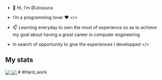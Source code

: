 - 👋 Hi, I’m @Jossuca
 
- I’m a programming lover ♥ </>
  
- 📫 Learning everyday to own the most of experience so as to achieve my goal about having a great career in computer engineering

- In search of opportunity to give the experiences I developped </>

## My stats
<a href="https://github.com/anuraghazra/github-readme-stats">
  <img align="center" src="https://github-readme-stats.vercel.app/api?username=Jossuc4&show_icons=true&theme=radical" />
</a>
<a href="https://github.com/anuraghazra/convoychat">
  <img align="center" src="https://github-readme-stats.vercel.app/api/top-langs/?username=Jossuc4&layout=compact&show_icons=true&theme=radical" />
</a>
# #Hard_work
